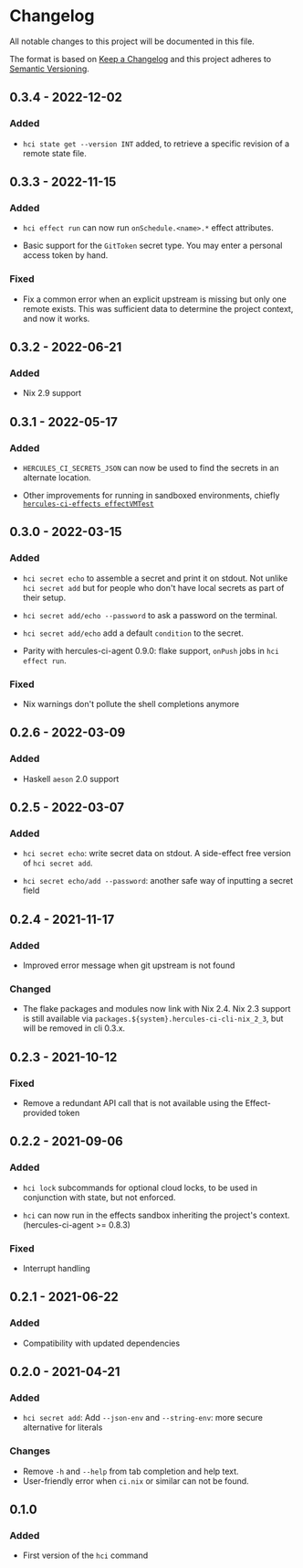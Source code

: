 # Changelog

All notable changes to this project will be documented in this file.

The format is based on [Keep a Changelog](http://keepachangelog.com/en/1.0.0/)
and this project adheres to [Semantic Versioning](http://semver.org/spec/v2.0.0.html).

## 0.3.4 - 2022-12-02

### Added

 - `hci state get --version INT` added, to retrieve a specific revision of a remote state file.

## 0.3.3 - 2022-11-15

### Added

 - `hci effect run` can now run `onSchedule.<name>.*` effect attributes.

 - Basic support for the `GitToken` secret type. You may enter a personal access token
   by hand.

### Fixed

 - Fix a common error when an explicit upstream is missing but only one remote exists.
   This was sufficient data to determine the project context, and now it works.

## 0.3.2 - 2022-06-21

### Added

 - Nix 2.9 support

## 0.3.1 - 2022-05-17

### Added

 - `HERCULES_CI_SECRETS_JSON` can now be used to find the secrets
   in an alternate location.

 - Other improvements for running in sandboxed environments, chiefly
   [`hercules-ci-effects effectVMTest`](https://docs.hercules-ci.com/hercules-ci-effects/reference/nix-functions/effectvmtest/)

## 0.3.0 - 2022-03-15

### Added

 - `hci secret echo` to assemble a secret and print it on stdout.
   Not unlike `hci secret add` but for people who don't have local
   secrets as part of their setup.

 - `hci secret add/echo --password` to ask a password on the terminal.

 - `hci secret add/echo` add a default `condition` to the secret.

 - Parity with hercules-ci-agent 0.9.0: flake support, `onPush` jobs
   in `hci effect run`.

### Fixed

 - Nix warnings don't pollute the shell completions anymore

## 0.2.6 - 2022-03-09

### Added

 - Haskell `aeson` 2.0 support

## 0.2.5 - 2022-03-07

### Added

 - `hci secret echo`: write secret data on stdout. A side-effect free version of `hci secret add`.

 - `hci secret echo/add --password`: another safe way of inputting a secret field

## 0.2.4 - 2021-11-17

### Added

 - Improved error message when git upstream is not found

### Changed

 - The flake packages and modules now link with Nix 2.4.
   Nix 2.3 support is still available via `packages.${system}.hercules-ci-cli-nix_2_3`, but will be removed in cli 0.3.x.

## 0.2.3 - 2021-10-12

### Fixed

 - Remove a redundant API call that is not available using the Effect-provided token

## 0.2.2 - 2021-09-06

### Added

 - `hci lock` subcommands for optional cloud locks, to be used in conjunction with state, but not enforced.

 - `hci` can now run in the effects sandbox inheriting the project's context. (hercules-ci-agent >= 0.8.3)

### Fixed

 - Interrupt handling

## 0.2.1 - 2021-06-22

### Added

 - Compatibility with updated dependencies

## 0.2.0 - 2021-04-21

### Added

 - `hci secret add`: Add `--json-env` and `--string-env`: more secure alternative for literals

### Changes

 - Remove `-h` and `--help` from tab completion and help text.
 - User-friendly error when `ci.nix` or similar can not be found.

## 0.1.0

### Added

 - First version of the `hci` command
